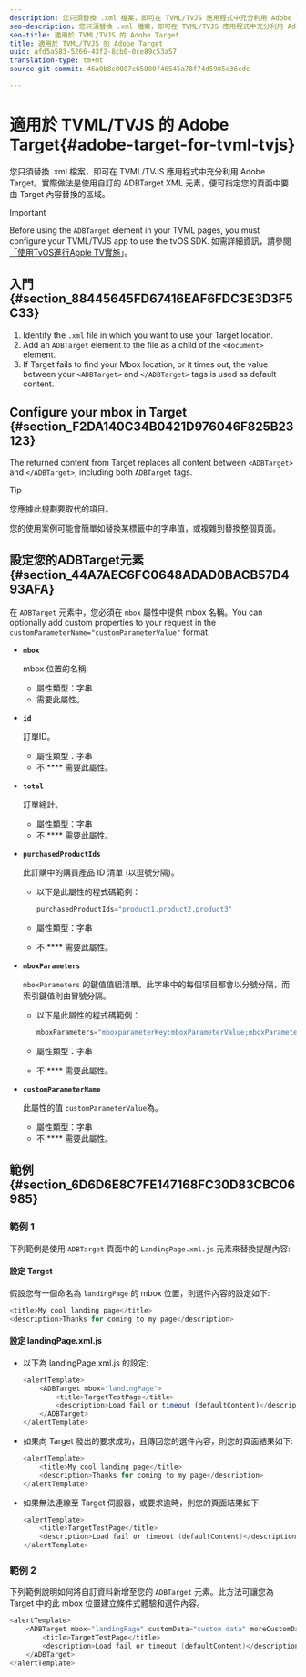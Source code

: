 ```yaml
---
description: 您只須替換 .xml 檔案，即可在 TVML/TVJS 應用程式中充分利用 Adobe Target。實際做法是使用自訂的 ADBTarget XML 元素，便可指定您的頁面中要由 Target 內容替換的區域。
seo-description: 您只須替換 .xml 檔案，即可在 TVML/TVJS 應用程式中充分利用 Adobe Target。實際做法是使用自訂的 ADBTarget XML 元素，便可指定您的頁面中要由 Target 內容替換的區域。
seo-title: 適用於 TVML/TVJS 的 Adobe Target
title: 適用於 TVML/TVJS 的 Adobe Target
uuid: afd5a583-5266-43f2-8cb0-0ce89c53a57
translation-type: tm+mt
source-git-commit: 46a0b8e0087c65880f46545a78f74d5985e36cdc

---
```



# 適用於 TVML/TVJS 的 Adobe Target{#adobe-target-for-tvml-tvjs}

您只須替換 .xml 檔案，即可在 TVML/TVJS 應用程式中充分利用 Adobe Target。實際做法是使用自訂的 ADBTarget XML 元素，便可指定您的頁面中要由 Target 內容替換的區域。

>[!IMPORTANT]
>
>Before using the `ADBTarget` element in your TVML pages, you must configure your TVML/TVJS app to use the tvOS SDK. 如需詳細資訊，請參閱 [「使用TvOS進行Apple TV實施](/help/ios/apple-tv-implementation-tvos/apple-tv-implementation-tvos.md)」。

## 入門 {#section_88445645FD67416EAF6FDC3E3D3F5C33}

1. Identify the `.xml` file in which you want to use your Target location.
1. Add an `ADBTarget` element to the file as a child of the `<document>` element.
1. If Target fails to find your Mbox location, or it times out, the value between your `<ADBTarget>` and `</ADBTarget>` tags is used as default content.

## Configure your mbox in Target {#section_F2DA140C34B0421D976046F825B23123}

The returned content from Target replaces all content between `<ADBTarget>` and `</ADBTarget>`, including both `ADBTarget` tags.

>[!TIP]
>
>您應據此規劃要取代的項目。

您的使用案例可能會簡單如替換某標籤中的字串值，或複雜到替換整個頁面。

## 設定您的ADBTarget元素 {#section_44A7AEC6FC0648ADAD0BACB57D493AFA}

在 `ADBTarget` 元素中，您必須在 `mbox` 屬性中提供 mbox 名稱。You can optionally add custom properties to your request in the `customParameterName="customParameterValue"` format.

* **`mbox`**

   mbox 位置的名稱.

   * 屬性類型：字串
   * 需要此屬性。

* **`id`**

   訂單ID。

   * 屬性類型：字串
   * 不 **** 需要此屬性。

* **`total`**

   訂單總計。

   * 屬性類型：字串
   * 不 **** 需要此屬性。

* **`purchasedProductIds`**

   此訂購中的購買產品 ID 清單 (以逗號分隔)。

   * 以下是此屬性的程式碼範例：


      ```objective-c
      purchasedProductIds="product1,product2,product3" 
      ```

   * 屬性類型：字串
   * 不 **** 需要此屬性。

* **`mboxParameters`**

   `mboxParameters` 的鍵值值組清單。此字串中的每個項目都會以分號分隔，而索引鍵值則由冒號分隔。

   * 以下是此屬性的程式碼範例：

      ```objective-c
      mboxParameters="mboxparameterKey:mboxParameterValue;mboxParameterKey1:mboxParameterValue1;mboxParameterKey2:mboxParameterValue2"
      ```

   * 屬性類型：字串
   * 不 **** 需要此屬性。

* **`customParameterName`**

   此屬性的值 `customParameterValue`為。

   * 屬性類型：字串
   * 不 **** 需要此屬性。


## 範例 {#section_6D6D6E8C7FE147168FC30D83CBC06985}

### 範例 1

下列範例是使用 `ADBTarget` 頁面中的 `LandingPage.xml.js` 元素來替換提醒內容:

#### 設定 Target

假設您有一個命名為 `landingPage` 的 mbox 位置，則選件內容的設定如下:

```objective-c
<title>My cool landing page</title> 
<description>Thanks for coming to my page</description> 
```

#### 設定 landingPage.xml.js

* 以下為 landingPage.xml.js 的設定:

   ```js
   <alertTemplate> 
       <ADBTarget mbox="landingPage">  
           <title>TargetTestPage</title> 
           <description>Load fail or timeout (defaultContent)</description> 
       </ADBTarget>  
   </alertTemplate> 
   ```

* 如果向 Target 發出的要求成功，且傳回您的選件內容，則您的頁面結果如下:

   ```objective-c
   <alertTemplate> 
       <title>My cool landing page</title> 
       <description>Thanks for coming to my page</description> 
   </alertTemplate>
   ```

* 如果無法連線至 Target 伺服器，或要求逾時，則您的頁面結果如下:

   ```objective-c
   <alertTemplate> 
       <title>TargetTestPage</title> 
       <description>Load fail or timeout (defaultContent)</description> 
   </alertTemplate>
   ```

### 範例 2

下列範例說明如何將自訂資料新增至您的 `ADBTarget` 元素。此方法可讓您為 Target 中的此 mbox 位置建立條件式體驗和選件內容。

```objective-c
<alertTemplate> 
    <ADBTarget mbox="landingPage" customData="custom data" moreCustomData="more custom data"> 
        <title>TargetTestPage</title> 
        <description>Load fail or timeout (defaultContent)</description> 
    </ADBTarget>  
</alertTemplate>
```
